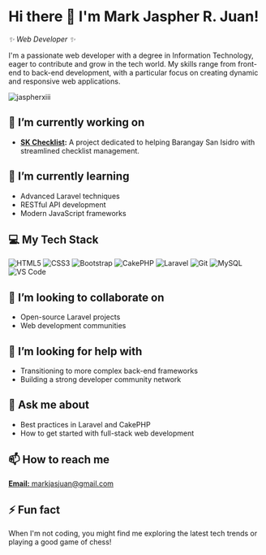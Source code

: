 <h1>Hi there 👋 I'm Mark Jaspher R. Juan!</h1>

<p>
  <em>✨ Web Developer ✨</em>
</p>

<p>
  I'm a passionate web developer with a degree in Information Technology, eager to contribute and grow in the tech world. My skills range from front-end to back-end development, with a particular focus on creating dynamic and responsive web applications.
</p>

<p align="left"> <img src="https://komarev.com/ghpvc/?username=jaspherxiii&label=Profile%20views&color=0e75b6&style=flat" alt="jaspherxiii" /> </p>

<h2>🔭 I’m currently working on</h2>

<ul>
  <li>
    <strong><a href="https://stgo-sanisidro-skchecklist.com/">SK Checklist</a>:</strong> A project dedicated to helping Barangay San Isidro with streamlined checklist management.
  </li>
</ul>

<h2>🌱 I’m currently learning</h2>

<ul>
  <li>Advanced Laravel techniques</li>
  <li>RESTful API development</li>
  <li>Modern JavaScript frameworks</li>
</ul>

<h2>💻 My Tech Stack</h2>

<p>
  <img src="https://img.shields.io/badge/HTML5-E34F26?style=for-the-badge&logo=html5&logoColor=white" alt="HTML5" />
  <img src="https://img.shields.io/badge/CSS3-1572B6?style=for-the-badge&logo=css3&logoColor=white" alt="CSS3" />
  <img src="https://img.shields.io/badge/Bootstrap-563D7C?style=for-the-badge&logo=bootstrap&logoColor=white" alt="Bootstrap" />
  <img src="https://img.shields.io/badge/CakePHP-D33C43?style=for-the-badge&logo=cakephp&logoColor=white" alt="CakePHP" />
  <img src="https://img.shields.io/badge/Laravel-FF2D20?style=for-the-badge&logo=laravel&logoColor=white" alt="Laravel" />
  <img src="https://img.shields.io/badge/Git-F05032?style=for-the-badge&logo=git&logoColor=white" alt="Git" />
  <img src="https://img.shields.io/badge/MySQL-4479A1?style=for-the-badge&logo=mysql&logoColor=white" alt="MySQL" />
  <img src="https://img.shields.io/badge/Visual_Studio_Code-0078D4?style=for-the-badge&logo=visual%20studio%20code&logoColor=white" alt="VS Code" />
</p>

<h2>👯 I’m looking to collaborate on</h2>

<ul>
  <li>Open-source Laravel projects</li>
  <li>Web development communities</li>
</ul>

<h2>🤔 I’m looking for help with</h2>

<ul>
  <li>Transitioning to more complex back-end frameworks</li>
  <li>Building a strong developer community network</li>
</ul>

<h2>💬 Ask me about</h2>

<ul>
  <li>Best practices in Laravel and CakePHP</li>
  <li>How to get started with full-stack web development</li>
</ul>

<h2>📫 How to reach me</h2>

<p>
  <a href="mailto:markjasjuan@gmail.com"><strong>Email:</strong> markjasjuan@gmail.com</a><br>
</p>

<h2>⚡ Fun fact</h2>

<p>When I'm not coding, you might find me exploring the latest tech trends or playing a good game of chess!</p>


